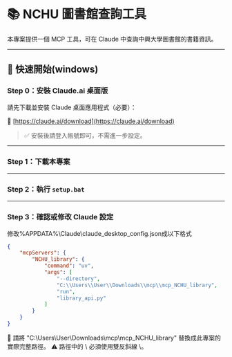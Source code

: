 # 📚 NCHU 圖書館查詢工具

本專案提供一個 MCP 工具，可在 Claude 中查詢中興大學圖書館的書籍資訊。

---

## 🚀 快速開始(windows)

### Step 0：安裝 Claude.ai 桌面版

請先下載並安裝 Claude 桌面應用程式（必要）：

🔗 [https://claude.ai/download](https://claude.ai/download)

> ✅ 安裝後請登入帳號即可，不需進一步設定。

---

### Step 1：下載本專案

---

### Step 2：執行 `setup.bat`

---

### Step 3：確認或修改 Claude 設定

修改%APPDATA%\Claude\claude_desktop_config.json成以下格式
```json
{
    "mcpServers": {
        "NCHU_library": {
            "command": "uv",
            "args": [
                "--directory",
                "C:\\Users\\User\\Downloads\\mcp\\mcp_NCHU_library",
                "run",
                "library_api.py"
            ]
        }
    }
}
```
🔁 請將 "C:\\Users\\User\\Downloads\\mcp\\mcp_NCHU_library" 替換成此專案的實際完整路徑。
⚠️ 路徑中的 \ 必須使用雙反斜線 \\。